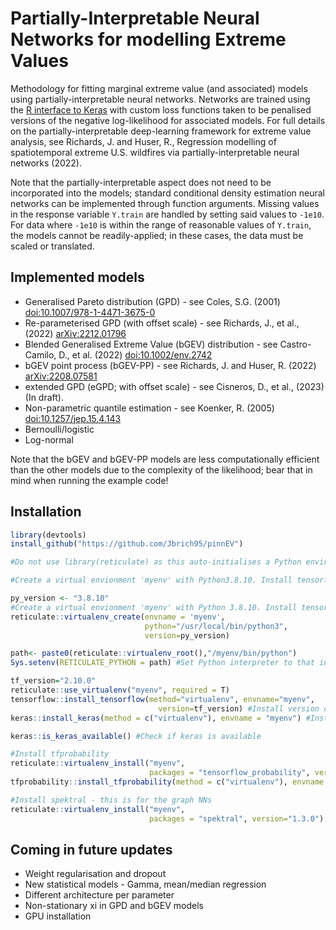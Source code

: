 #  Partially-Interpretable Neural Networks for modelling Extreme Values
Methodology for fitting marginal extreme value (and associated) models using partially-interpretable neural networks. Networks are trained using the [R interface to Keras](https://cloud.r-project.org/web/packages/keras/index.html) with custom loss functions taken to be penalised versions of the negative log-likelihood for associated models. For full details on the partially-interpretable deep-learning framework for extreme value analysis, see  Richards, J. and Huser, R., Regression modelling of spatiotemporal extreme U.S. wildfires via partially-interpretable neural networks</i> (2022).

Note that the partially-interpretable aspect does not need to be incorporated into the models; standard conditional density estimation neural networks can be implemented through function arguments. Missing values in the response variable `Y.train` are handled by setting said values to `-1e10`. For data where `-1e10` is within the range of reasonable values of `Y.train`, the models cannot be readily-applied; in these cases, the data must be scaled  or translated.

## Implemented models
* Generalised Pareto distribution (GPD) - see Coles, S.G. (2001) [doi:10.1007/978-1-4471-3675-0](https://doi.org/10.1007/978-1-4471-3675-0)
* Re-parameterised GPD (with offset scale) - see Richards, J., et al., (2022) [arXiv:2212.01796](https://arxiv.org/abs/2212.01796)
* Blended Generalised Extreme Value (bGEV) distribution - see Castro-Camilo, D., et al. (2022) [doi:10.1002/env.2742](https://doi.org/10.1002/env.2742)
* bGEV point process (bGEV-PP) - see Richards, J. and Huser, R. (2022) [arXiv:2208.07581](https://arxiv.org/abs/2208.07581)
* extended GPD (eGPD; with offset scale) - see Cisneros, D., et al., (2023) (In draft).
* Non-parametric quantile estimation - see Koenker, R. (2005) [doi:10.1257/jep.15.4.143](https://doi.org/10.1257/jep.15.4.143)
* Bernoulli/logistic
* Log-normal

Note that the bGEV and bGEV-PP models are less computationally efficient than the other models due to the complexity of the likelihood; bear that in mind when running the example code!

## Installation 

```r
library(devtools)
install_github("https://github.com/Jbrich95/pinnEV")

#Do not use library(reticulate) as this auto-initialises a Python environment. Instead call functions directly

#Create a virtual envionment 'myenv' with Python3.8.10. Install tensorflow, keras, tfprobability and spektral within this environment.

py_version <- "3.8.10"
#Create a virtual envionment 'myenv' with Python 3.8.10. Install tensorflow  within this environment.
reticulate::virtualenv_create(envname = 'myenv',
                              python="/usr/local/bin/python3",
                              version=py_version)

path<- paste0(reticulate::virtualenv_root(),"/myenv/bin/python")
Sys.setenv(RETICULATE_PYTHON = path) #Set Python interpreter to that installed in myenv

tf_version="2.10.0" 
reticulate::use_virtualenv("myenv", required = T)
tensorflow::install_tensorflow(method="virtualenv", envname="myenv",
                                 version=tf_version) #Install version of tensorflow in virtual environment
keras::install_keras(method = c("virtualenv"), envname = "myenv") #Install keras

keras::is_keras_available() #Check if keras is available

#Install tfprobability
reticulate::virtualenv_install("myenv",
                               packages = "tensorflow_probability", version="0.14.0")
tfprobability::install_tfprobability(method = c("virtualenv"), envname = "myenv", version="0.14.0")

#Install spektral - this is for the graph NNs
reticulate::virtualenv_install("myenv",
                               packages = "spektral", version="1.3.0")
```

## Coming in future updates 
* Weight regularisation and dropout
* New statistical models - Gamma, mean/median regression
* Different architecture per parameter
* Non-stationary xi in GPD and bGEV models
* GPU installation

